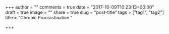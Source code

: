 +++
author = ""
comments = true
date = "2017-10-09T10:23:13+00:00"
draft = true
image = ""
share = true
slug = "post-title"
tags = ["tag1", "tag2"]
title = "Chronic Procrastination "

+++
